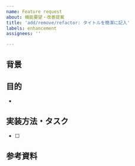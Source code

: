 ```yaml
---
name: Feature request
about: 機能要望・改善提案
title: 'add/remove/refactor: タイトルを簡潔に記入'
labels: enhancement
assignees: ''

---
```


## 背景


##  目的
- 

## 実装方法・タスク
- [ ] 

## 参考資料
